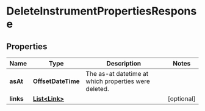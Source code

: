 

# DeleteInstrumentPropertiesResponse


## Properties

| Name | Type | Description | Notes |
|------------ | ------------- | ------------- | -------------|
|**asAt** | **OffsetDateTime** | The as-at datetime at which properties were deleted. |  |
|**links** | [**List&lt;Link&gt;**](Link.md) |  |  [optional] |



